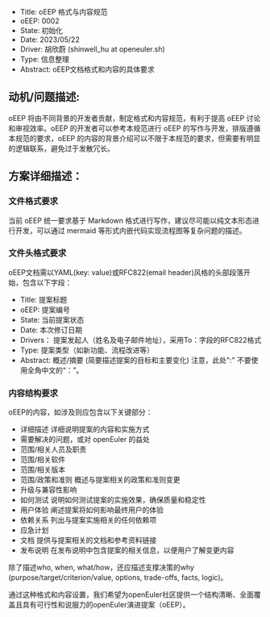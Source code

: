 - Title:    oEEP 格式与内容规范
- oEEP:     0002
- State:    初始化
- Date:     2023/05/22
- Driver:   胡欣蔚 (shinwell_hu at openeuler.sh)
- Type:     信息整理
- Abstract: oEEP文档格式和内容的具体要求


## 动机/问题描述:
  oEEP 将由不同背景的开发者贡献，制定格式和内容规范，有利于提高 oEEP 讨论和审视效率。oEEP 的开发者可以参考本规范进行 oEEP 的写作与开发，排版遵循本规范的要求，oEEP 的内容的背景介绍可以不限于本规范的要求，但需要有明显的逻辑联系，避免过于发散冗长。

## 方案详细描述：

### 文件格式要求
当前 oEEP 统一要求基于 Markdown 格式进行写作，建议尽可能以纯文本形态进行开发，可以通过 mermaid 等形式内嵌代码实现流程图等复杂问题的描述。

### 文件头格式要求

oEEP文档需以YAML(key: value)或RFC822(email header)风格的头部段落开始，包含以下字段：
  - Title:		提案标题
  - oEEP:		提案编号
  - State:		当前提案状态
  - Date:		本次修订日期
  - Drivers：	提案发起人（姓名及电子邮件地址），采用To：字段的RFC822格式
  - Type:		提案类型（如新功能、流程改进等）
  - Abstract: 	概述/摘要 (简要描述提案的目标和主要变化)
注意，此处":" 不要使用全角中文的“：”。

### 内容结构要求

oEEP的内容，如涉及则应包含以下关键部分：

  - 详细描述			详细说明提案的内容和实施方式
  - 需要解决的问题，或对 openEuler 的益处
  - 范围/相关人员及职责
  - 范围/相关软件
  - 范围/相关版本
  - 范围/政策和准则			概述与提案相关的政策和准则变更
  - 升级与兼容性影响
  - 如何测试			说明如何测试提案的实施效果，确保质量和稳定性
  - 用户体验			阐述提案将如何影响最终用户的体验
  - 依赖关系			列出与提案实施相关的任何依赖项
  - 应急计划
  - 文档				提供与提案相关的文档和参考资料链接
  - 发布说明			在发布说明中包含提案的相关信息，以便用户了解变更内容

除了描述who, when, what/how，还应描述支撑决策的why (purpose/target/criterion/value, options, trade-offs, facts, logic)。

通过这种格式和内容设置，我们希望为openEuler社区提供一个结构清晰、全面覆盖且具有可行性和说服力的openEuler演进提案（oEEP）。